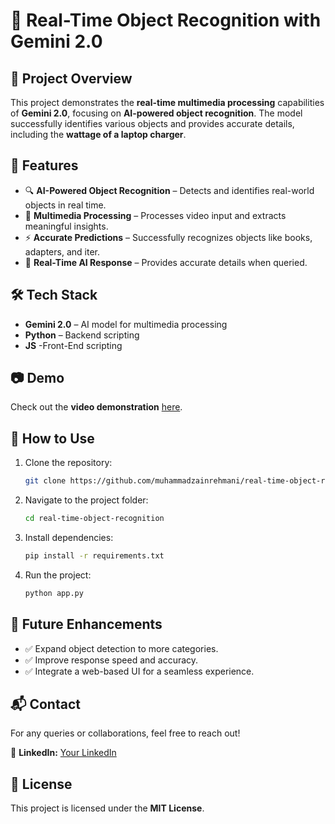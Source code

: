 # 🚀 Real-Time Object Recognition with Gemini 2.0  

## 📌 Project Overview  
This project demonstrates the **real-time multimedia processing** capabilities of **Gemini 2.0**, focusing on **AI-powered object recognition**. The model successfully identifies various objects and provides accurate details, including the **wattage of a laptop charger**.  

## 🎯 Features  
- 🔍 **AI-Powered Object Recognition** – Detects and identifies real-world objects in real time.  
- 🎥 **Multimedia Processing** – Processes video input and extracts meaningful insights.  
- ⚡ **Accurate Predictions** – Successfully recognizes objects like books, adapters, and iter.  
- 🤖 **Real-Time AI Response** – Provides accurate details when queried.  

## 🛠️ Tech Stack  
- **Gemini 2.0** – AI model for multimedia processing  
- **Python** – Backend scripting
- **JS** -Front-End scripting

## 📷 Demo  
Check out the **video demonstration** [here](https://www.linkedin.com/posts/muhammad-zain-rehmani_ai-machinelearning-generativeai-activity-7307840725885329411-DSRO?utm_source=share&utm_medium=member_desktop&rcm=ACoAAEFInAIB7r0OppFkBhCGCHKd0pkXQ5PwfUo).  

## 🚀 How to Use  
1. Clone the repository:  
   ```bash
   git clone https://github.com/muhammadzainrehmani/real-time-object-recognition.git
   ```
2. Navigate to the project folder:  
   ```bash
   cd real-time-object-recognition
   ```
3. Install dependencies:  
   ```bash
   pip install -r requirements.txt
   ```
4. Run the project:  
   ```bash
   python app.py
   ```

## 🌟 Future Enhancements  
- ✅ Expand object detection to more categories.  
- ✅ Improve response speed and accuracy.  
- ✅ Integrate a web-based UI for a seamless experience.  

## 📬 Contact  
For any queries or collaborations, feel free to reach out!  

🔗 **LinkedIn:** [Your LinkedIn](https://www.linkedin.com/in/muhammad-zain-rehmani/)  

## 🔖 License  
This project is licensed under the **MIT License**.  
